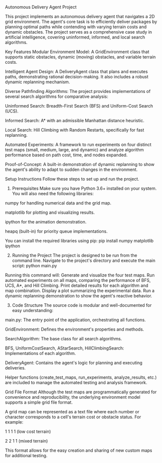 Autonomous Delivery Agent Project

This project implements an autonomous delivery agent that navigates a 2D grid environment. The agent's core task is to efficiently deliver packages by planning optimal paths while contending with varying terrain costs and dynamic obstacles. The project serves as a comprehensive case study in artificial intelligence, covering uninformed, informed, and local search algorithms.

Key Features 
Modular Environment Model: A GridEnvironment class that supports static obstacles, dynamic (moving) obstacles, and variable terrain costs.

Intelligent Agent Design: A DeliveryAgent class that plans and executes paths, demonstrating rational decision-making. It also includes a robust dynamic replanning mechanism.

Diverse Pathfinding Algorithms: The project provides implementations of several search algorithms for comparative analysis:

Uninformed Search: Breadth-First Search (BFS) and Uniform-Cost Search (UCS).

Informed Search: A* with an admissible Manhattan distance heuristic.

Local Search: Hill Climbing with Random Restarts, specifically for fast replanning.

Automated Experiments: A framework to run experiments on four distinct test maps (small, medium, large, and dynamic) and analyze algorithm performance based on path cost, time, and nodes expanded.

Proof-of-Concept: A built-in demonstration of dynamic replanning to show the agent's ability to adapt to sudden changes in the environment.

Setup Instructions
Follow these steps to set up and run the project.

1. Prerequisites
Make sure you have Python 3.6+ installed on your system. You will also need the following libraries:

numpy for handling numerical data and the grid map.

matplotlib for plotting and visualizing results.

ipython for the animation demonstration.

heapq (built-in) for priority queue implementations.

You can install the required libraries using pip:
pip install numpy matplotlib ipython

2. Running the Project
The project is designed to be run from the command line. Navigate to the project's directory and execute the main script:
python main.py

Running this command will:
Generate and visualize the four test maps.
Run automated experiments on all maps, comparing the performance of BFS, UCS, A*, and Hill Climbing.
Print detailed results for each algorithm and map combination.
Display a plot summarizing the experimental data.
Run a dynamic replanning demonstration to show the agent's reactive behavior.

3. Code Structure
The source code is modular and well-documented for easy understanding:

main.py: The entry point of the application, orchestrating all functions.

GridEnvironment: Defines the environment's properties and methods.

SearchAlgorithm: The base class for all search algorithms.

BFS, UniformCostSearch, AStarSearch, HillClimbingSearch: Implementations of each algorithm.

DeliveryAgent: Contains the agent's logic for planning and executing deliveries.

Helper functions (create_test_maps, run_experiments, analyze_results, etc.) are included to manage the automated testing and analysis framework.

Grid File Format
Although the test maps are programmatically generated for convenience and reproducibility, the underlying environment model supports a simple grid file format.

A grid map can be represented as a text file where each number or character corresponds to a cell's terrain cost or obstacle status. For example:

1 1 1 1 (low cost terrain)

2 2 1 1 (mixed terrain)


This format allows for the easy creation and sharing of new custom maps for additional testing.







